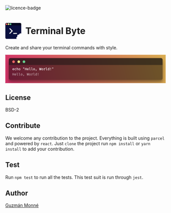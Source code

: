 ![licence-badge](https://img.shields.io/github/license/guzmonne/terminal-byte-editor)

<h1 style="display: flex; align-items: center;">
<img src="./src/images/logo.png" width="50px; margin-right: 25px"/>
<span>&nbsp;&nbsp;Terminal Byte</span>
</h1>

Create and share your terminal commands with style.

![Example](./src/images/example.png)

## License

BSD-2

## Contribute

We welcome any contribution to the project. Everything is built using `parcel` and powered by `react`. Just `clone` the project run `npm install` or `yarn install` to add your contribution.

## Test

Run `npm test` to run all the tests. This test suit is run through `jest`.

## Author

[Guzmán Monné](htttps://twitter.com/guzmonne)